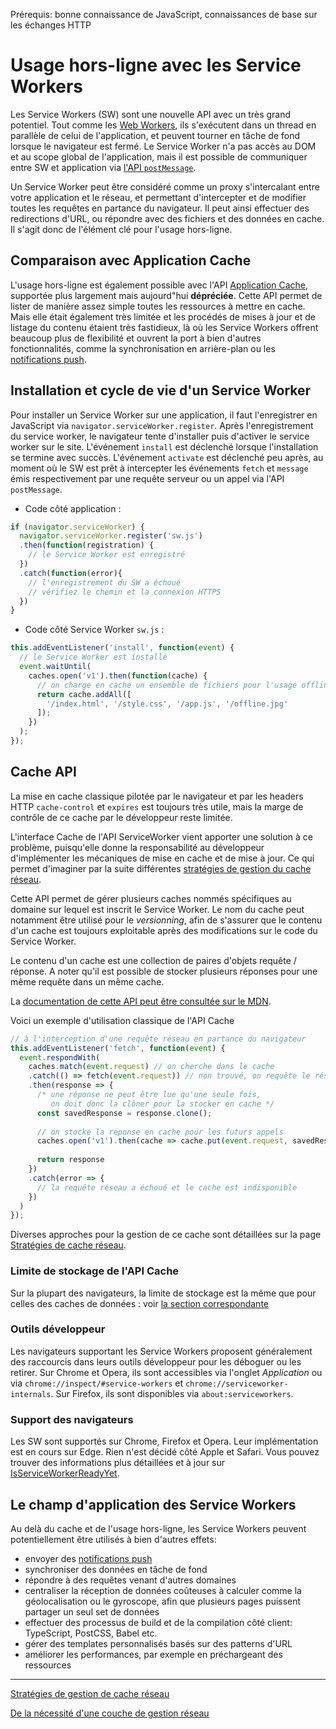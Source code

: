 <span class="requirements">Prérequis: bonne connaissance de JavaScript, connaissances de base sur les échanges HTTP</span>

Usage hors-ligne avec les Service Workers
===========================================

Les Service Workers (SW) sont une nouvelle API avec un très grand potentiel. Tout comme les [Web Workers](https://www.w3.org/TR/workers/), ils s'exécutent dans un thread en parallèle de celui de l'application, et peuvent tourner en tâche de fond lorsque le navigateur est fermé. Le Service Worker n'a pas accès au DOM et au scope global de l'application, mais il est possible de communiquer entre SW et application via [l'API `postMessage`](https://developer.mozilla.org/fr/docs/Web/API/Worker/postMessage).

Un Service Worker peut être considéré comme un proxy s'intercalant entre votre application et le réseau, et permettant d'intercepter et de modifier toutes les requêtes en partance du navigateur. Il peut ainsi effectuer des redirections d'URL, ou répondre avec des fichiers et des données en cache. Il s'agit donc de l'élément clé pour l'usage hors-ligne.
 
## Comparaison avec Application Cache
 
L'usage hors-ligne est également possible avec l'API [Application Cache](https://developer.mozilla.org/fr/docs/Web/HTML/Utiliser_Application_Cache), supportée plus largement mais aujourd"hui **dépréciée**. Cette API permet de lister de manière assez simple toutes les ressources à mettre en cache. Mais elle était également très limitée et les procédés de mises à jour et de listage du contenu étaient très fastidieux, là où les Service Workers offrent beaucoup plus de flexibilité et ouvrent la port à bien d'autres fonctionnalités, comme la synchronisation en arrière-plan ou les [notifications push](push-notifications.md).

## Installation et cycle de vie d'un Service Worker

Pour installer un Service Worker sur une application, il faut l'enregistrer en JavaScript via `navigator.serviceWorker.register`. Après l'enregistrement du service worker, le navigateur tente d'installer puis d'activer le service worker sur le site. L'événement `install` est déclenché lorsque l'installation se termine avec succès. L'événement `activate` est déclenché peu après, au moment où le SW est prêt à intercepter les événements `fetch` et `message` émis respectivement par une requête serveur ou un appel via l'API `postMessage`. 

- Code côté application :
```javascript
if (navigator.serviceWorker) {
  navigator.serviceWorker.register('sw.js')
  .then(function(registration) {
    // le Service Worker est enregistré    
  })
  .catch(function(error){
    // l'enregistrement du SW a échoué
    // vérifiez le chemin et la connexion HTTPS
  })
}
```

- Code côté Service Worker `sw.js` :
```javascript
this.addEventListener('install', function(event) {
  // le Service Worker est installé	
  event.waitUntil(
    caches.open('v1').then(function(cache) {
      // on charge en cache un ensemble de fichiers pour l'usage offline
      return cache.addAll([
        '/index.html', '/style.css', '/app.js', '/offline.jpg'
      ]);
    })
  );
});
```


## Cache API

La mise en cache classique pilotée par le navigateur et par les headers HTTP `cache-control` et `expires` est toujours très utile, mais la marge de contrôle de ce cache par le développeur reste limitée. 

L'interface Cache de l'API ServiceWorker vient apporter une solution à ce problème, puisqu'elle donne la responsabilité au développeur d'implémenter les mécaniques de mise en cache et de mise à jour. Ce qui permet d'imaginer par la suite différentes [stratégies de gestion du cache réseau](network-strategies.md).

Cette API permet de gérer plusieurs caches nommés spécifiques au domaine sur lequel est inscrit le Service Worker. Le nom du cache peut notamment être utilisé pour le *versionning*, afin de s'assurer que le contenu d'un cache est toujours exploitable après des modifications sur le code du Service Worker. 

Le contenu d'un cache est une collection de paires d'objets requête / réponse. A noter qu'il est possible de stocker plusieurs réponses pour une même requête dans un même cache. 

La [documentation de cette API peut être consultée sur le MDN](https://developer.mozilla.org/fr/docs/Web/API/Cache).

Voici un exemple d'utilisation classique de l'API Cache

```javascript
// à l'interception d'une requête réseau en partance du navigateur
this.addEventListener('fetch', function(event) {
  event.respondWith(
  	caches.match(event.request) // on cherche dans le cache
    .catch(() => fetch(event.request)) // non trouvé, on requête le réseau
    .then(response => {
      /* une réponse ne peut être lue qu'une seule fois,
     	 on doit donc la clôner pour la stocker en cache */
      const savedResponse = response.clone(); 
     
      // on stocke la réponse en cache pour les futurs appels
      caches.open('v1').then(cache => cache.put(event.request, savedResponse)); 
      
      return response
    })
    .catch(error => {
      // la requête réseau a échoué et le cache est indisponible      
    })
  )
});
```

Diverses approches pour la gestion de ce cache sont détaillées sur la page [Stratégies de cache réseau](network-strategies.md).

### Limite de stockage de l'API Cache

Sur la plupart des navigateurs, la limite de stockage est la même que pour celles des caches de données : voir [la section correspondante](data-cache.md)

### Outils développeur

Les navigateurs supportant les Service Workers proposent généralement des raccourcis dans leurs outils développeur pour les déboguer ou les retirer. Sur Chrome et Opera, ils sont accessibles via l'onglet *Application* ou via `chrome://inspect/#service-workers` et `chrome://serviceworker-internals`. Sur Firefox, ils sont disponibles via `about:serviceworkers`.

### Support des navigateurs

Les SW sont supportés sur Chrome, Firefox et Opera. Leur implémentation est en cours sur Edge. Rien n'est décidé côté Apple et Safari. Vous pouvez trouver des informations plus détaillées et à jour sur [IsServiceWorkerReadyYet](https://jakearchibald.github.io/isserviceworkerready/).

## Le champ d'application des Service Workers

Au delà du cache et de l'usage hors-ligne, les Service Workers peuvent potentiellement être utilisés à bien d'autres effets:
- envoyer des [notifications push](push-notifications.md)
- synchroniser des données en tâche de fond
- répondre à des requêtes venant d'autres domaines
- centraliser la réception de données coûteuses à calculer comme la géolocalisation ou le gyroscope, afin que plusieurs pages puissent partager un seul set de données
- effectuer des processus de build et de la compilation côté client: TypeScript, PostCSS, Babel etc.
- gérer des templates personnalisés basés sur des patterns d'URL
- améliorer les performances, par exemple en préchargeant des ressources

---

[Stratégies de gestion de cache réseau](network-strategies.md)

[De la nécessité d'une couche de gestion réseau](network-management.md)
